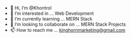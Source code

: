 - 👋 Hi, I’m @Khontrol
- 👀 I’m interested in ... Web Development
- 🌱 I’m currently learning ... MERN Stack
- 💞️ I’m looking to collaborate on ... MERN Stack Projects
- 📫 How to reach me ... kinghornmarketing@gmail.com
